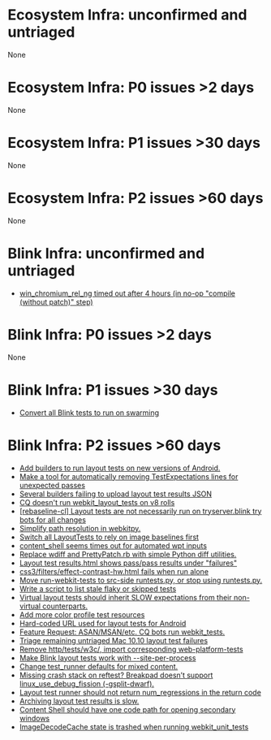 # Ecosystem Infra: unconfirmed and untriaged
None

# Ecosystem Infra: P0 issues >2 days
None

# Ecosystem Infra: P1 issues >30 days
None

# Ecosystem Infra: P2 issues >60 days
None

# Blink Infra: unconfirmed and untriaged
* [win_chromium_rel_ng timed out after 4 hours (in no-op "compile (without patch)" step)](https://crbug.com/745033)

# Blink Infra: P0 issues >2 days
None

# Blink Infra: P1 issues >30 days
* [Convert all Blink tests to run on swarming](https://crbug.com/524758)

# Blink Infra: P2 issues >60 days
* [Add builders to run layout tests on new versions of Android.](https://crbug.com/733860)
* [Make a tool for automatically removing TestExpectations lines for unexpected passes](https://crbug.com/730704)
* [Several builders failing to upload layout test results JSON](https://crbug.com/730048)
* [CQ doesn't run webkit_layout_tests on v8 rolls](https://crbug.com/720623)
* [[rebaseline-cl] Layout tests are not necessarily run on tryserver.blink try bots for all changes](https://crbug.com/713265)
* [Simplify path resolution in webkitpy.](https://crbug.com/710535)
* [Switch all LayoutTests to rely on image baselines first](https://crbug.com/703899)
* [content_shell seems times out for automated wpt inputs](https://crbug.com/688468)
* [Replace wdiff and PrettyPatch.rb with simple Python diff utilities.](https://crbug.com/672651)
* [Layout test results.html shows pass/pass results under "failures"](https://crbug.com/664274)
* [css3/filters/effect-contrast-hw.html fails when run alone](https://crbug.com/653709)
* [Move run-webkit-tests to src-side runtests.py, or stop using runtests.py.](https://crbug.com/605496)
* [Write a script to list stale flaky or skipped tests](https://crbug.com/597797)
* [Virtual layout tests should inherit SLOW expectations from their non-virtual counterparts.](https://crbug.com/594216)
* [Add more color profile test resources](https://crbug.com/537077)
* [Hard-coded URL used for layout tests for Android](https://crbug.com/530257)
* [Feature Request: ASAN/MSAN/etc. CQ bots run webkit_tests.](https://crbug.com/526188)
* [Triage remaining untriaged Mac 10.10 layout test failures](https://crbug.com/509025)
* [Remove http/tests/w3c/, import corresponding web-platform-tests](https://crbug.com/498037)
* [Make Blink layout tests work with --site-per-process](https://crbug.com/477150)
* [Change test_runner defaults for mixed content.](https://crbug.com/462158)
* [Missing crash stack on reftest? Breakpad doesn’t support linux_use_debug_fission (-gsplit-dwarf).](https://crbug.com/369608)
* [Layout test runner should not return num_regressions in the return code](https://crbug.com/357866)
* [Archiving layout test results is slow.](https://crbug.com/310382)
* [Content Shell should have one code path for opening secondary windows](https://crbug.com/309760)
* [ImageDecodeCache state is trashed when running webkit_unit_tests](https://crbug.com/266088)

